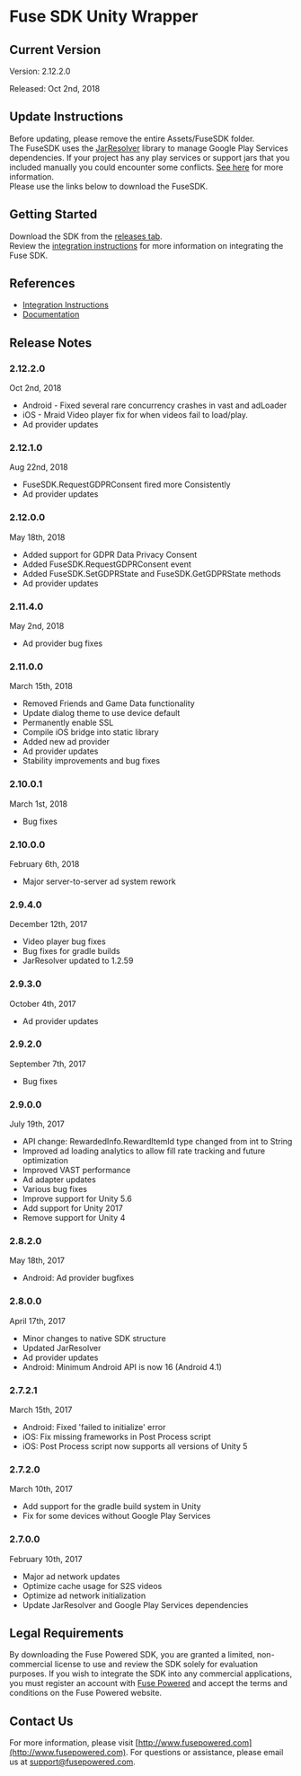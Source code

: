 # Fuse SDK Unity Wrapper

## Current Version

Version: 2.12.2.0

Released: Oct 2nd, 2018

## Update Instructions
Before updating, please remove the entire Assets/FuseSDK folder.  
The FuseSDK uses the [JarResolver](https://github.com/googlesamples/unity-jar-resolver) library to manage Google Play Services dependencies.
If your project has any play services or support jars that you included manually you could encounter some conflicts.
[See here](https://wiki.fusepowered.com/index.php?title=Unity#Using_JarResolver) for more information.  
Please use the links below to download the FuseSDK.


## Getting Started

Download the SDK from the [releases tab](https://github.com/fusepowered/FuseSDKUnity/releases).  
Review the [integration instructions](https://wiki.fusepowered.com/index.php?title=Unity) for more information on integrating the Fuse SDK.

## References

* [Integration Instructions](https://wiki.fusepowered.com/index.php?title=Unity)
* [Documentation](http://fusepowered.github.io/FuseSDKUnity/)

## Release Notes

### 2.12.2.0
Oct 2nd, 2018
* Android - Fixed several rare concurrency crashes in vast and adLoader
* iOS - Mraid Video player fix for when videos fail to load/play.
* Ad provider updates

### 2.12.1.0
Aug 22nd, 2018
* FuseSDK.RequestGDPRConsent fired more Consistently
* Ad provider updates

### 2.12.0.0
May 18th, 2018
* Added support for GDPR Data Privacy Consent
* Added FuseSDK.RequestGDPRConsent event
* Added FuseSDK.SetGDPRState and FuseSDK.GetGDPRState methods
* Ad provider updates

### 2.11.4.0
May 2nd, 2018
* Ad provider bug fixes

### 2.11.0.0
March 15th, 2018
* Removed Friends and Game Data functionality
* Update dialog theme to use device default
* Permanently enable SSL
* Compile iOS bridge into static library
* Added new ad provider
* Ad provider updates
* Stability improvements and bug fixes

### 2.10.0.1
March 1st, 2018
* Bug fixes

### 2.10.0.0
February 6th, 2018
* Major server-to-server ad system rework

### 2.9.4.0
December 12th, 2017
* Video player bug fixes
* Bug fixes for gradle builds
* JarResolver updated to 1.2.59

### 2.9.3.0
October 4th, 2017
* Ad provider updates

### 2.9.2.0
September 7th, 2017
* Bug fixes

### 2.9.0.0
July 19th, 2017
* API change: RewardedInfo.RewardItemId type changed from int to String
* Improved ad loading analytics to allow fill rate tracking and future optimization
* Improved VAST performance
* Ad adapter updates
* Various bug fixes
* Improve support for Unity 5.6
* Add support for Unity 2017
* Remove support for Unity 4

### 2.8.2.0
May 18th, 2017
* Android: Ad provider bugfixes

### 2.8.0.0
April 17th, 2017
* Minor changes to native SDK structure
* Updated JarResolver
* Ad provider updates
* Android: Minimum Android API is now 16 (Android 4.1)

### 2.7.2.1
March 15th, 2017
* Android: Fixed 'failed to initialize' error
* iOS: Fix missing frameworks in Post Process script
* iOS: Post Process script now supports all versions of Unity 5

### 2.7.2.0
March 10th, 2017
* Add support for the gradle build system in Unity
* Fix for some devices without Google Play Services

### 2.7.0.0
February 10th, 2017
* Major ad network updates
* Optimize cache usage for S2S videos
* Optimize ad network initialization
* Update JarResolver and Google Play Services dependencies


## Legal Requirements
By downloading the Fuse Powered SDK, you are granted a limited, non-commercial license to use and review the SDK solely for evaluation purposes.  If you wish to integrate the SDK into any commercial applications, you must register an account with [Fuse Powered](https://www.fusepowered.com) and accept the terms and conditions on the Fuse Powered website.

## Contact Us
For more information, please visit [http://www.fusepowered.com](http://www.fusepowered.com). For questions or assistance, please email us at [support@fusepowered.com](mailto:support@fusepowered.com).

